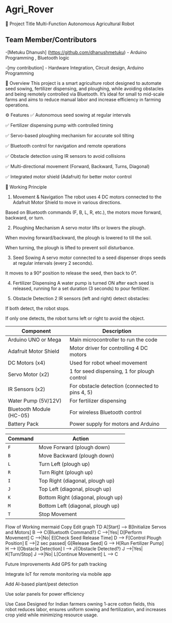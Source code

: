 # Agri_Rover
🔧 Project Title
Multi-Function Autonomous Agricultural Robot
## Team Member/Contributors
-[Metuku Dhanush] (https://github.com/dhanushmetuku) - Arduino Programming , Bluetooth logic

-[my contribution] - Hardware Integration, Circuit design, Arduino Programming

📌 Overview
This project is a smart agriculture robot designed to automate seed sowing, fertilizer dispensing, and ploughing, while avoiding obstacles and being remotely controlled via Bluetooth. It’s ideal for small to mid-scale farms and aims to reduce manual labor and increase efficiency in farming operations.

⚙️ Features
✅ Autonomous seed sowing at regular intervals

✅ Fertilizer dispensing pump with controlled timing

✅ Servo-based ploughing mechanism for accurate soil tilting

✅ Bluetooth control for navigation and remote operations

✅ Obstacle detection using IR sensors to avoid collisions

✅ Multi-directional movement (Forward, Backward, Turns, Diagonal)

✅ Integrated motor shield (Adafruit) for better motor control

🧠 Working Principle
1. Movement & Navigation
The robot uses 4 DC motors connected to the Adafruit Motor Shield to move in various directions.

Based on Bluetooth commands (F, B, L, R, etc.), the motors move forward, backward, or turn.

2. Ploughing Mechanism
A servo motor lifts or lowers the plough.

When moving forward/backward, the plough is lowered to till the soil.

When turning, the plough is lifted to prevent soil disturbance.

3. Seed Sowing
A servo motor connected to a seed dispenser drops seeds at regular intervals (every 2 seconds).

It moves to a 90° position to release the seed, then back to 0°.

4. Fertilizer Dispensing
A water pump is turned ON after each seed is released, running for a set duration (3 seconds) to pour fertilizer.

5. Obstacle Detection
2 IR sensors (left and right) detect obstacles:

If both detect, the robot stops.

If only one detects, the robot turns left or right to avoid the object.

| Component                  | Description                                    |
|---------------------------|------------------------------------------------|
| Arduino UNO or Mega       | Main microcontroller to run the code           |
| Adafruit Motor Shield     | Motor driver for controlling 4 DC motors       |
| DC Motors (x4)            | Used for robot wheel movement                  |
| Servo Motor (x2)          | 1 for seed dispensing, 1 for plough control    |
| IR Sensors (x2)           | For obstacle detection (connected to pins 4, 5)|
| Water Pump (5V/12V)       | For fertilizer dispensing                      |
| Bluetooth Module (HC-05)  | For wireless Bluetooth control                 |
| Battery Pack              | Power supply for motors and Arduino            |


| **Command** | **Action**                         |
| ----------- | ---------------------------------- |
| `F`         | Move Forward (plough down)         |
| `B`         | Move Backward (plough down)        |
| `L`         | Turn Left (plough up)              |
| `R`         | Turn Right (plough up)             |
| `I`         | Top Right (diagonal, plough up)    |
| `J`         | Top Left (diagonal, plough up)     |
| `K`         | Bottom Right (diagonal, plough up) |
| `M`         | Bottom Left (diagonal, plough up)  |
| `T`         | Stop Movement                      |


Flow of Working
mermaid
Copy
Edit
graph TD
A[Start] --> B[Initialize Servos and Motors]
B --> C{Bluetooth Command?}
C -->|Yes| D[Perform Movement]
C -->|No| E[Check Seed Release Time]
D --> F[Control Plough Position]
E -->|2 sec passed| G[Release Seed]
G --> H[Run Fertilizer Pump]
H --> I[Obstacle Detection]
I --> J{Obstacle Detected?}
J -->|Yes| K[Turn/Stop]
J -->|No| L[Continue Movement]
L --> C

 Future Improvements
 Add GPS for path tracking

 Integrate IoT for remote monitoring via mobile app

 Add AI-based plant/pest detection

 Use solar panels for power efficiency

 Use Case
Designed for Indian farmers owning 1-acre cotton fields, this robot reduces labor, ensures uniform sowing and fertilization, and increases crop yield while minimizing resource usage.
